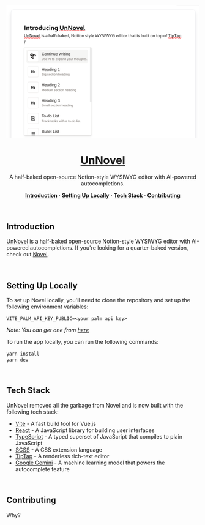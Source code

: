 <a href="https://unnovel.abs.moe">
  <img alt="Novel is a Notion-style WYSIWYG editor with AI-powered autocompletions." src="./public/open-graph.png">
  <h1 align="center">UnNovel</h1>
</a>

<p align="center">
  A half-baked open-source Notion-style WYSIWYG editor with AI-powered autocompletions. 
</p>

<p align="center">
  <a href="#introduction"><strong>Introduction</strong></a> ·
  <a href="#setting-up-locally"><strong>Setting Up Locally</strong></a> ·
  <a href="#tech-stack"><strong>Tech Stack</strong></a> ·
  <a href="#contributing"><strong>Contributing</strong></a>
</p>
<br/>

## Introduction

[UnNovel](https://unnovel.abs.moe) is a half-baked open-source Notion-style WYSIWYG editor with AI-powered autocompletions. If you're looking for a quarter-baked version, check out [Novel](https://novel.sh).

<br />

## Setting Up Locally

To set up Novel locally, you'll need to clone the repository and set up the following environment variables:

```
VITE_PALM_API_KEY_PUBLIC=<your palm api key>
```

_Note: You can get one from [here](https://makersuite.google.com)_

To run the app locally, you can run the following commands:

```
yarn install
yarn dev
```

<br />

## Tech Stack

UnNovel removed all the garbage from Novel and is now built with the following tech stack:

- [Vite](https://vitejs.dev/) - A fast build tool for Vue.js
- [React](https://reactjs.org/) - A JavaScript library for building user interfaces
- [TypeScript](https://www.typescriptlang.org/) - A typed superset of JavaScript that compiles to plain JavaScript
- [SCSS](https://sass-lang.com/) - A CSS extension language
- [TipTap](https://www.tiptap.dev/) - A renderless rich-text editor
- [Google Gemini](https://ai.google.dev/tutorials/web_quickstart) - A machine learning model that powers the autocomplete feature

<br />

## Contributing

Why?
